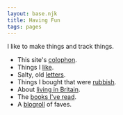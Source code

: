 ```yaml
---
layout: base.njk
title: Having Fun
tags: pages
---
```


I like to make things and track things.

- This site's [colophon](/colophon).
- Things I [like](/likes).
- Salty, old [letters](/letters).
- Things I bought that were [rubbish](/rubbish).
- About [living in Britain](/blighty).
- The [books I've read](/books).
- A [blogroll](/blogroll) of faves.

